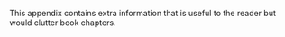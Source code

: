 This appendix contains extra information that is useful to the reader but would clutter book chapters.